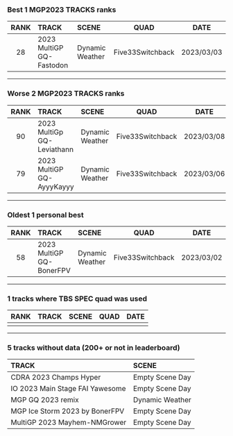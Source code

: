 ### Best 1 MGP2023 TRACKS ranks
|RANK|TRACK|SCENE|QUAD|DATE|
|:---:|:---|:---|:---:|:---:|
|28|2023 MultiGP GQ-Fastodon|Dynamic Weather|Five33Switchback|2023/03/03|
---
### Worse 2 MGP2023 TRACKS ranks
|RANK|TRACK|SCENE|QUAD|DATE|
|:---:|:---|:---|:---:|:---:|
|90|2023 MultiGp GQ-Leviathann|Dynamic Weather|Five33Switchback|2023/03/08|
|79|2023 MultiGP GQ-AyyyKayyy|Dynamic Weather|Five33Switchback|2023/03/06|
---
### Oldest 1 personal best
|RANK|TRACK|SCENE|QUAD|DATE|
|:---:|:---|:---|:---:|:---:|
|58|2023 MultiGP GQ-BonerFPV|Dynamic Weather|Five33Switchback|2023/03/02|
---
### 1 tracks where TBS SPEC quad was used
|RANK|TRACK|SCENE|QUAD|DATE|
|:---:|:---|:---|:---:|:---:|
||||||
---
### 5 tracks without data (200+ or not in leaderboard)
|TRACK|SCENE|
|:---|:---|
|CDRA 2023  Champs Hyper|Empty Scene Day|
|IO 2023 Main Stage FAI Yawesome|Empty Scene Day|
|MGP GQ 2023 remix|Dynamic Weather|
|MGP Ice Storm 2023 by BonerFPV|Empty Scene Day|
|MultiGP 2023 Mayhem-NMGrower|Empty Scene Day|
